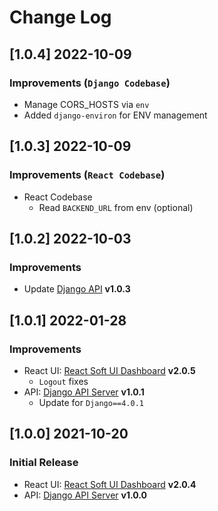 # Change Log

## [1.0.4] 2022-10-09
### Improvements (`Django Codebase`)

- Manage CORS_HOSTS via `env`
- Added `django-environ` for ENV management 

## [1.0.3] 2022-10-09
### Improvements (`React Codebase`)

- React Codebase
  - Read `BACKEND_URL` from env (optional)  

## [1.0.2] 2022-10-03
### Improvements

- Update [Django API](https://github.com/app-generator/api-server-django) **v1.0.3**
  
## [1.0.1] 2022-01-28
### Improvements

- React UI: [React Soft UI Dashboard](https://github.com/app-generator/react-soft-ui-dashboard) **v2.0.5**
  - `Logout` fixes 
- API: [Django API Server](https://github.com/app-generator/api-server-django) **v1.0.1**
  - Update for `Django==4.0.1`

## [1.0.0] 2021-10-20
### Initial Release

- React UI: [React Soft UI Dashboard](https://github.com/app-generator/react-soft-ui-dashboard) **v2.0.4**    
- API: [Django API Server](https://github.com/app-generator/api-server-django) **v1.0.0**

